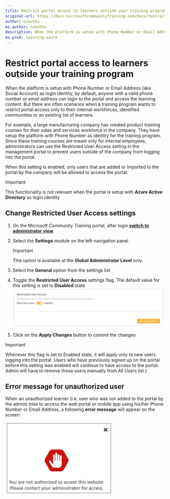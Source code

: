 ```yaml
---
title: Restrict portal access to learners outside your training program
original-url: https://docs.microsoftcommunitytraining.com/docs/restrict-portal-access-to-users-outside-your-organization
author: nikotha
ms.author: nikotha
description: When the platform is setup with Phone Number or Email Address (aka Social Account) as login identity, by default, anyone with a valid phone number or email address can login to the portal and access the learning content.
ms.prod: learning-azure
---
```


# Restrict portal access to learners outside your training program

When the platform is setup with Phone Number or Email Address (aka Social Account) as login identity, by default, anyone with a valid phone number or email address can login to the portal and access the learning content. But there are often scenarios when a training program wants to restrict portal access only to their internal workforces, identified communities or an existing list of learners.  

For example, a large manufacturing company has created product training courses for their sales and services workforce in the company. They have setup the platform with Phone Number as identity for the training program. Since these training courses are meant only for internal employees, administrators can use the Restricted User Access setting in the management portal to prevent users outside of the company from logging into the portal.  

When this setting is enabled, only users that are added or imported to the portal by the company will be allowed to access the portal.

> [!IMPORTANT]
> This functionality is not relevant when the portal is setup with **Azure Active Directory** as login identity

## Change Restricted User Access settings  

1. On the Microsoft Community Training portal, after login [**switch to administrator view**](../get-started/step-by-step-configuration-guide.md#step-2--switch-to-administrator-view-of-the-portal).

2. Select the **Settings** module on the left-navigation panel  

    > [!IMPORTANT]
    > This option is available at the **Global Administrator Level** only.

3. Select the **General** option from the settings list

4. Toggle the **Restricted User Access** settings flag. The default value for this setting is set to **Disabled** state
    ![Test Picture](../media/Test%20Picture.png)

5. Click on the **Apply Changes** button to commit the changes  

> [!IMPORTANT]
> Whenever this flag is set to Enabled state, it will apply only to new users logging into the portal. Users who have previously signed up on the portal before this setting was enabled will continue to have access to the portal. Admin will have to remove those users manually from All Users list.)

## Error message for unauthorized user

When an unauthorized learner (i.e. user who was not added to the portal by the admin) tries to access the web portal or mobile app using his/her Phone Number or Email Address, a following **error message** will appear on the screen:

 ![Settings screen](../media/Settings%20screen.png)
